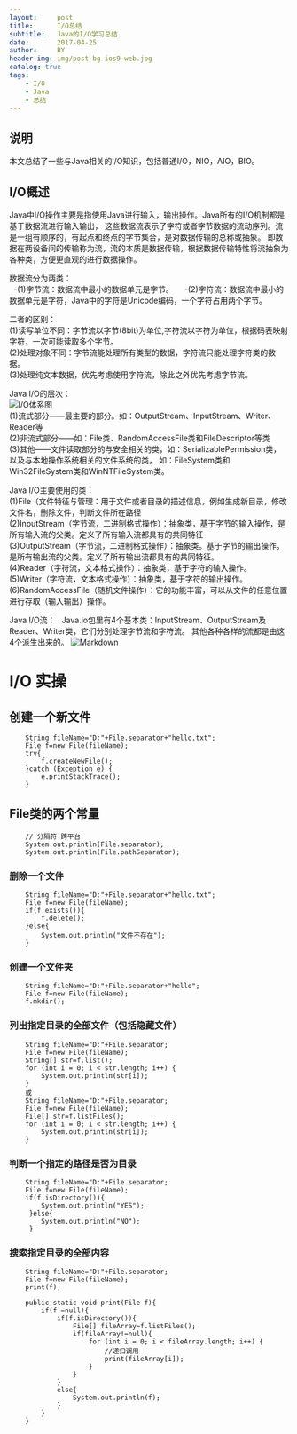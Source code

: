 ```yaml
---
layout:     post
title:      I/O总结
subtitle:   Java的I/O学习总结
date:       2017-04-25
author:     BY
header-img: img/post-bg-ios9-web.jpg
catalog: true
tags:
    - I/O
    - Java
    - 总结
---
```


## 说明
本文总结了一些与Java相关的I/O知识，包括普通I/O，NIO，AIO，BIO。

## I/O概述

Java中I/O操作主要是指使用Java进行输入，输出操作。Java所有的I/O机制都是基于数据流进行输入输出，
这些数据流表示了字符或者字节数据的流动序列。流是一组有顺序的，有起点和终点的字节集合，是对数据传输的总称或抽象。
即数据在两设备间的传输称为流，流的本质是数据传输，根据数据传输特性将流抽象为各种类，方便更直观的进行数据操作。

数据流分为两类：  
    -(1)字节流：数据流中最小的数据单元是字节。  
    -(2)字符流：数据流中最小的数据单元是字符，Java中的字符是Unicode编码，一个字符占用两个字节。
  
  
二者的区别：  
    (1)读写单位不同：字节流以字节(8bit)为单位,字符流以字符为单位，根据码表映射字符，一次可能读取多个字节。  
    (2)处理对象不同：字节流能处理所有类型的数据，字符流只能处理字符类的数据。  
    (3)处理纯文本数据，优先考虑使用字符流，除此之外优先考虑字节流。  
  
  
Java I/O的层次：  
![I/O体系图](http://i4.bvimg.com/643127/49ba5f5973972f34.png)  
    (1)流式部分——最主要的部分。如：OutputStream、InputStream、Writer、Reader等  
    (2)非流式部分——如：File类、RandomAccessFile类和FileDescriptor等类  
    (3)其他——文件读取部分的与安全相关的类，如：SerializablePermission类，以及与本地操作系统相关的文件系统的类，
    如：FileSystem类和Win32FileSystem类和WinNTFileSystem类。  
  
  
Java I/O主要使用的类：  
    (1)File（文件特征与管理：用于文件或者目录的描述信息，例如生成新目录，修改文件名，删除文件，判断文件所在路径  
    (2)InputStream（字节流，二进制格式操作）：抽象类，基于字节的输入操作，是所有输入流的父类。定义了所有输入流都具有的共同特征  
    (3)OutputStream（字节流，二进制格式操作）：抽象类。基于字节的输出操作。是所有输出流的父类。定义了所有输出流都具有的共同特征。  
    (4)Reader（字符流，文本格式操作）：抽象类，基于字符的输入操作。  
    (5)Writer（字符流，文本格式操作）：抽象类，基于字符的输出操作。  
    (6)RandomAccessFile（随机文件操作）：它的功能丰富，可以从文件的任意位置进行存取（输入输出）操作。


Java I/O流：  
Java.io包里有4个基本类：InputStream、OutputStream及Reader、Writer类，它们分别处理字节流和字符流。
其他各种各样的流都是由这4个派生出来的。
![Markdown](http://i4.bvimg.com/643127/6301688b07e7e4des.png)  

# I/O 实操
## 创建一个新文件
```
    String fileName="D:"+File.separator+"hello.txt";
    File f=new File(fileName);
    try{
        f.createNewFile();
    }catch (Exception e) {
        e.printStackTrace();
    }
```
## File类的两个常量
```
    // 分隔符 跨平台
    System.out.println(File.separator);
    System.out.println(File.pathSeparator);
```
### 删除一个文件
```
    String fileName="D:"+File.separator+"hello.txt";
    File f=new File(fileName);
    if(f.exists()){
        f.delete();
    }else{
        System.out.println("文件不存在");
    }
```
### 创建一个文件夹
```
    String fileName="D:"+File.separator+"hello";
    File f=new File(fileName);
    f.mkdir();
```
### 列出指定目录的全部文件（包括隐藏文件）
```
    String fileName="D:"+File.separator;
    File f=new File(fileName);
    String[] str=f.list();
    for (int i = 0; i < str.length; i++) {
        System.out.println(str[i]);
    }
    或
    String fileName="D:"+File.separator;
    File f=new File(fileName);
    File[] str=f.listFiles();
    for (int i = 0; i < str.length; i++) {
        System.out.println(str[i]);
    }
```
### 判断一个指定的路径是否为目录
```
    String fileName="D:"+File.separator;
    File f=new File(fileName);
    if(f.isDirectory()){
        System.out.println("YES");
     }else{
        System.out.println("NO");
     }
```
### 搜索指定目录的全部内容
```
    String fileName="D:"+File.separator;
    File f=new File(fileName);
    print(f);
    
    public static void print(File f){
        if(f!=null){
            if(f.isDirectory()){
                File[] fileArray=f.listFiles();
                if(fileArray!=null){
                    for (int i = 0; i < fileArray.length; i++) {
                        //递归调用
                        print(fileArray[i]);
                    }
                }
            }
            else{
                System.out.println(f);
            }
        }
    }
```
